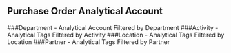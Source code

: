 Purchase Order Analytical Account
----------------------------------

###Department
    - Analytical Account Filtered by Department
###Activity
    - Analytical Tags Filtered by Activity
###Location
    - Analytical Tags Filtered by Location
###Partner
    - Analytical Tags Filtered by Partner
